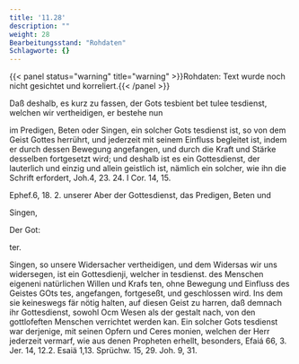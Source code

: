 ```yaml
---
title: '11.28'
description: ""
weight: 28
Bearbeitungsstand: "Rohdaten"
Schlagworte: {}
---
```


{{< panel status="warning" title="warning" >}}Rohdaten: Text wurde noch nicht gesichtet und korreliert.{{< /panel >}}
<!-- Seite 566 -->


Daß deshalb, es kurz zu fassen, der Gots tesbient bet tulee tesdienst, welchen wir vertheidigen, er bestehe nun

im Predigen, Beten oder Singen, ein solcher Gots tesdienst ist, so von dem Geist Gottes herrührt, und jederzeit mit seinem Einfluss begleitet ist, indem er durch dessen Bewegung angefangen, und durch die Kraft und Stärke desselben fortgesetzt wird; und deshalb ist es ein Gottesdienst, der lauterlich und einzig und allein geistlich ist, nämlich ein solcher, wie ihn die Schrift erfordert, Joh.4, 23. 24. I Cor. 14, 15.

Ephef.6, 18. 2. unserer Aber der Gottesdienst, das Predigen, Beten und

Singen,

Der Got:

ter.
<!-- Seite 567 -->
Singen, so unsere Widersacher vertheidigen, und dem Widersas wir uns widersegen, ist ein Gottesdienji, welcher in tesdienst. des Menschen eigeneni natürlichen Willen und Krafs ten, ohne Bewegung und Einfluss des Geistes GOts tes, angefangen, fortgeseßt, und geschlossen wird. Ins dem sie keineswegs fär nötig halten, auf diesen Geist zu harren, daß demnach ihr Gottesdienst, sowohl Ocm Wesen als der gestalt nach, von den gottlofeften Menschen verrichtet werden kan. Ein solcher Gots tesdienst war derjenige, mit seinen Opfern und Ceres monien, welchen der Herr jederzeit vermarf, wie aus denen Propheten erhellt, besonders, Efaiá 66, 3. Jer. 14, 12.2. Esaiä 1,13. Sprüchw. 15, 29. Joh. 9, 31.
